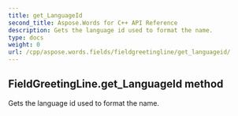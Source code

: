 ```yaml
---
title: get_LanguageId
second_title: Aspose.Words for C++ API Reference
description: Gets the language id used to format the name. 
type: docs
weight: 0
url: /cpp/aspose.words.fields/fieldgreetingline/get_languageid/
---
```

## FieldGreetingLine.get_LanguageId method


Gets the language id used to format the name. 


